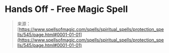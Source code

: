 <!--yml
category: 未分类
date: 2024-06-12 18:33:19
-->

# Hands Off - Free Magic Spell

> 来源：[https://www.spellsofmagic.com/spells/spiritual_spells/protection_spells/545/page.html#0001-01-01](https://www.spellsofmagic.com/spells/spiritual_spells/protection_spells/545/page.html#0001-01-01)